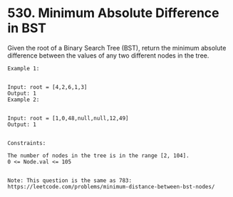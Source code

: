 # 530. Minimum Absolute Difference in BST

 Given the root of a Binary Search Tree (BST), return the minimum absolute difference between the values of any two different nodes in the tree.

```
Example 1:


Input: root = [4,2,6,1,3]
Output: 1
Example 2:


Input: root = [1,0,48,null,null,12,49]
Output: 1


Constraints:

The number of nodes in the tree is in the range [2, 104].
0 <= Node.val <= 105


Note: This question is the same as 783: https://leetcode.com/problems/minimum-distance-between-bst-nodes/
```